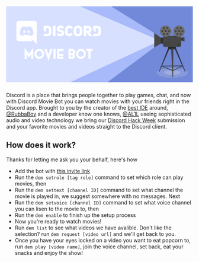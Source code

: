 <h1 align="center">
    <img src="branding/Banner.png">
</h1>

Discord is a place that brings people together to play games, chat, and now with Discord Movie Bot you can watch movies with your friends right in the Discord app. Brought to you by the creator of the [best IDE](https://github.com/MSPaintIDE/MSPaintIDE) around, [@RubbaBoy](https://github.com/RubbaBoy) and a developer know one knows, [@AL1L](https://al1l.com) useing sophisticated audio and video technology we bring our [Discord Hack Week](https://blog.discordapp.com/discord-community-hack-week-build-and-create-alongside-us-6b2a7b7bba33) submission and your favorite movies and videos straight to the Discord client.

## How does it work?

Thanks for letting me ask you your behalf, here's how

- Add the bot with [this invite link](https://discordapp.com/api/oauth2/authorize?client_id=591485290355490825&permissions=3147776&scope=bot)
- Run the `dem setrole [tag role]` command to set which role can play movies, then
- Run the `dem settext [channel ID]` command to set what channel the movie is played in, we suggest somewhere with no messages. Next
- Run the `dem setvoice [channel ID]` command to set what voice channel you can lisen to the movie to, then
- Run the `dem enable` to finish up the setup process
- Now you're ready to watch movies!
- Run `dem list` to see what videos we have avalible. Don't like the selection? run `dem request [video url]` and we'll get back to you.
- Once you have your eyes locked on a video you want to eat popcorn to, run `dem play [video name]`, join the voice channel, set back, eat your snacks and enjoy the show!
